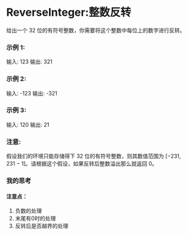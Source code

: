 # ReverseInteger:整数反转
给出一个 32 位的有符号整数，你需要将这个整数中每位上的数字进行反转。

### 示例 1:
输入: 123
输出: 321

### 示例 2:
输入: -123
输出: -321

### 示例 3:
输入: 120
输出: 21

### 注意:
假设我们的环境只能存储得下 32 位的有符号整数，则其数值范围为 [−231,  231 − 1]。请根据这个假设，如果反转后整数溢出那么就返回 0。



### 我的思考
#### 注意点：
1. 负数的处理
2. 末尾有0时的处理
3. 反转后是否越界的处理